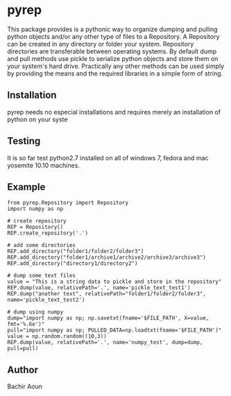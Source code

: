 # pyrep
This package provides is a pythonic way to organize dumping and pulling python objects and/or any other type of files to a Repository. A Repository can be created in any directory or folder your system. Repository directories are transferable between operating systems. By default dump and pull methods use pickle to serialize python objects and store them on your system's hard drive. Practically any other methods can be used simply by providing the means and the required libraries in a simple form of string.  

## Installation
pyrep needs no especial installations and requires merely an installation of python on your syste

## Testing
It is so far test python2.7 installed on all of windows 7, fedora and mac yosemite 10.10 machines.

## Example

```
from pyrep.Repository import Repository
import numpy as np

# create repository
REP = Repository()
REP.create_repository('.')

# add some directories
REP.add_directory("folder1/folder2/folder3")
REP.add_directory("folder1/archive1/archive2/archive3/archive3")
REP.add_directory("directory1/directory2")

# dump some text files
value = "This is a string data to pickle and store in the repository"
REP.dump(value, relativePath='.', name='pickle_text_test1')
REP.dump("another text", relativePath="folder1/folder2/folder3", name='pickle_text_test2')

# dump using numpy
dump="import numpy as np; np.savetxt(fname='$FILE_PATH', X=value, fmt='%.6e')"
pull="import numpy as np; PULLED_DATA=np.loadtxt(fname='$FILE_PATH')"
value = np.random.random((10,3))
REP.dump(value, relativePath='.', name='numpy_test', dump=dump, pull=pull)
```

## Author
Bachir Aoun





